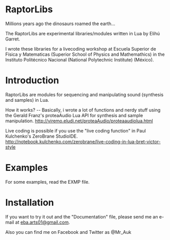 RaptorLibs
====

Millions years ago the dinosaurs roamed the earth...

The RaptorLibs are experimental libraries/modules written in Lua by Elihú Garret.

I wrote these libraries for a livecoding workshop at Escuela Superior de Física y Matematicas (Superior School of Physics and Mathemathics) in the Instituto Politécnico Nacional (National Polytechnic Institute) (México).

Introduction
======
RaptorLibs are modules for sequencing and manipulating sound (synthesis and samples) in Lua.

How it works? -- Basically, i wrote a lot of functions and nerdy stuff using the Gerald Franz's proteaAudio Lua API for synthesis and sample manipulation.
                 http://viremo.eludi.net/proteaAudio/proteaaudiolua.html

Live coding is possible if you use the "live coding function" in Paul Kulchenko's ZeroBrane StudioIDE. http://notebook.kulchenko.com/zerobrane/live-coding-in-lua-bret-victor-style


Examples
===
For some examples, read the EXMP file.

Installation
===
If you want to try it out and the "Documentation" file, please send me an e-mail at eba.arts01@gmail.com.

Also you can find me on Facebook and Twitter as @Mr_Auk
